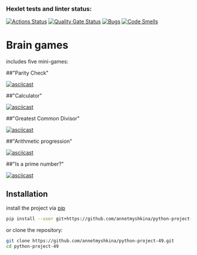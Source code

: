 ### Hexlet tests and linter status:
[![Actions Status](https://github.com/annetmyshkina/python-project-49/actions/workflows/hexlet-check.yml/badge.svg)](https://github.com/annetmyshkina/python-project-49/actions)     [![Quality Gate Status](https://sonarcloud.io/api/project_badges/measure?project=annetmyshkina_python-project-49&metric=alert_status)](https://sonarcloud.io/summary/new_code?id=annetmyshkina_python-project-49)     [![Bugs](https://sonarcloud.io/api/project_badges/measure?project=annetmyshkina_python-project-49&metric=bugs)](https://sonarcloud.io/summary/new_code?id=annetmyshkina_python-project-49)     [![Code Smells](https://sonarcloud.io/api/project_badges/measure?project=annetmyshkina_python-project-49&metric=code_smells)](https://sonarcloud.io/summary/new_code?id=annetmyshkina_python-project-49)  

# Brain games
includes five mini-games:

##"Parity Check"

[![asciicast](https://asciinema.org/a/FmjPz2ek6om6cO2LW04rxPVWz.svg)](https://asciinema.org/a/FmjPz2ek6om6cO2LW04rxPVWz)

##"Calculator"

[![asciicast](https://asciinema.org/a/XG4UsNQPwcvdQkba7YJVbNdUB.svg)](https://asciinema.org/a/XG4UsNQPwcvdQkba7YJVbNdUB)

##"Greatest Common Divisor"

[![asciicast](https://asciinema.org/a/URSm62jaBPbXL7gXS76C3MuDU.svg)](https://asciinema.org/a/URSm62jaBPbXL7gXS76C3MuDU)

##"Arithmetic progression"

[![asciicast](https://asciinema.org/a/PXHQlaINEHoMeeLjk4CGBP3tv.svg)](https://asciinema.org/a/PXHQlaINEHoMeeLjk4CGBP3tv)

##"Is a prime number?"

[![asciicast](https://asciinema.org/a/bX5DZ1mlRLSx4PLoYAGi1EPUo.svg)](https://asciinema.org/a/bX5DZ1mlRLSx4PLoYAGi1EPUo)


## Installation

install the project via [pip](https://pypi.org/project/pip/)

```bash
pip install --user git+https://github.com/annetmyshkina/python-project-49.git
```

or clone the repository:

```bash
git clone https://github.com/annetmyshkina/python-project-49.git
cd python-project-49
```